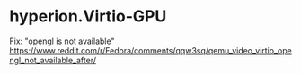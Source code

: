 # hyperion.Virtio-GPU
Fix: "opengl is not available" https://www.reddit.com/r/Fedora/comments/qqw3sq/qemu_video_virtio_opengl_not_available_after/
